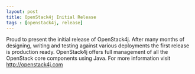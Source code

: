 ```yaml
---
layout: post
title: OpenStack4j Initial Release
tags : [openstack4j, release]
---
```


Proud to present the initial release of OpenStack4j. After many months of designing, writing and testing against various deployments the first release is production ready.  OpenStack4j offers full management of all the OpenStack core components using Java.  For more information visit <a href="http://www.openstack4j.com" target="_blank">http://openstack4j.com</a> 